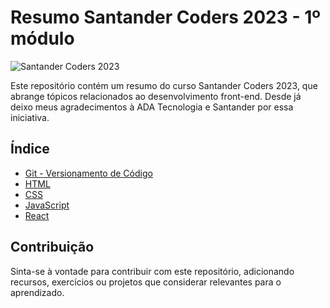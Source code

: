 # Resumo Santander Coders 2023 - 1º módulo

![Santander Coders 2023](https://nodetalhe.com.br/wp-content/uploads/2022/07/Santander-esta-distribuindo-15-mil-bolsas-de-estudo-na-area-de-programacao.jpg)

Este repositório contém um resumo do curso Santander Coders 2023, que abrange tópicos relacionados ao desenvolvimento front-end. Desde já deixo meus agradecimentos à ADA Tecnologia e Santander por essa iniciativa.

## Índice

- [Git - Versionamento de Código](https://github.com/stolber/santander-coders-2023/tree/main/git-versionamento)
- [HTML](https://github.com/stolber/santander-coders-2023/tree/main/html)
- [CSS](https://github.com/stolber/santander-coders-2023/tree/main/css)
- [JavaScript](https://github.com/Kurjata/js_santander_coders23/tree/master/santander-coders-2023-main/JavaScript)
- [React](#react)

## Contribuição

Sinta-se à vontade para contribuir com este repositório, adicionando recursos, exercícios ou projetos que considerar relevantes para o aprendizado.

